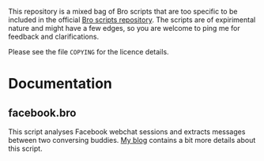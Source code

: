 This repository is a mixed bag of Bro scripts that are too specific to be
included in the official [Bro scripts
repository](http://git.bro-ids.org/bro-scripts.git). The scripts are
of expirimental nature and might have a few edges, so you are welcome to ping
me for feedback and clarifications.

Please see the file `COPYING` for the licence details.

Documentation
=============

facebook.bro
------------

This script analyses Facebook webchat sessions and extracts messages between
two conversing buddies. [My blog][fb-chat-post] contains a bit more details
about this script.

[fb-chat-post]: http://matthias.vallentin.net/blog/2011/06/analyzing-facebook-webchat-sessions-with-bro/
